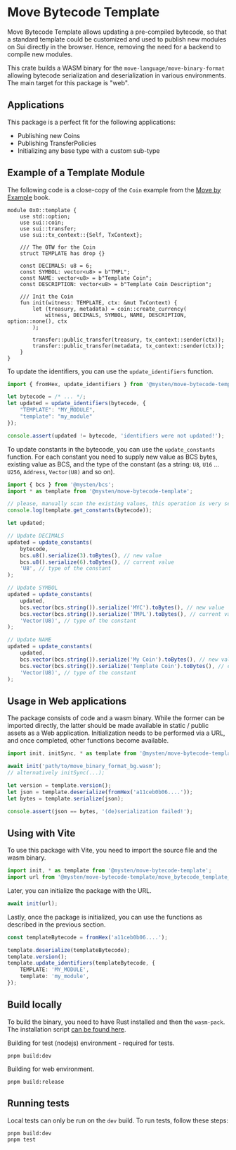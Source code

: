 # Move Bytecode Template

Move Bytecode Template allows updating a pre-compiled bytecode, so that a standard template could be
customized and used to publish new modules on Sui directly in the browser. Hence, removing the need
for a backend to compile new modules.

This crate builds a WASM binary for the `move-language/move-binary-format` allowing bytecode
serialization and deserialization in various environments. The main target for this package is
"web".

## Applications

This package is a perfect fit for the following applications:

- Publishing new Coins
- Publishing TransferPolicies
- Initializing any base type with a custom sub-type

## Example of a Template Module

The following code is a close-copy of the `Coin` example from the
[Move by Example](https://examples.sui.io/samples/coin.html) book.

```move
module 0x0::template {
    use std::option;
    use sui::coin;
    use sui::transfer;
    use sui::tx_context::{Self, TxContext};

    /// The OTW for the Coin
    struct TEMPLATE has drop {}

    const DECIMALS: u8 = 6;
    const SYMBOL: vector<u8> = b"TMPL";
    const NAME: vector<u8> = b"Template Coin";
    const DESCRIPTION: vector<u8> = b"Template Coin Description";

    /// Init the Coin
    fun init(witness: TEMPLATE, ctx: &mut TxContext) {
        let (treasury, metadata) = coin::create_currency(
            witness, DECIMALS, SYMBOL, NAME, DESCRIPTION, option::none(), ctx
        );

        transfer::public_transfer(treasury, tx_context::sender(ctx));
        transfer::public_transfer(metadata, tx_context::sender(ctx));
    }
}
```

To update the identifiers, you can use the `update_identifiers` function.

```ts
import { fromHex, update_identifiers } from '@mysten/move-bytecode-template';

let bytecode = /* ... */;
let updated = update_identifiers(bytecode, {
    "TEMPLATE": "MY_MODULE",
    "template": "my_module"
});

console.assert(updated != bytecode, 'identifiers were not updated!');
```

To update constants in the bytecode, you can use the `update_constants` function. For each constant
you need to supply new value as BCS bytes, existing value as BCS, and the type of the constant (as a
string: `U8`, `U16` ... `U256`, `Address`, `Vector(U8)` and so on).

```ts
import { bcs } from '@mysten/bcs';
import * as template from '@mysten/move-bytecode-template';

// please, manually scan the existing values, this operation is very sensitive
console.log(template.get_constants(bytecode));

let updated;

// Update DECIMALS
updated = update_constants(
	bytecode,
	bcs.u8().serialize(3).toBytes(), // new value
	bcs.u8().serialize(6).toBytes(), // current value
	'U8', // type of the constant
);

// Update SYMBOL
updated = update_constants(
	updated,
	bcs.vector(bcs.string()).serialize('MYC').toBytes(), // new value
	bcs.vector(bcs.string()).serialize('TMPL').toBytes(), // current value
	'Vector(U8)', // type of the constant
);

// Update NAME
updated = update_constants(
	updated,
	bcs.vector(bcs.string()).serialize('My Coin').toBytes(), // new value
	bcs.vector(bcs.string()).serialize('Template Coin').toBytes(), // current value
	'Vector(U8)', // type of the constant
);
```

## Usage in Web applications

The package consists of code and a wasm binary. While the former can be imported directly, the
latter should be made available in static / public assets as a Web application. Initialization needs
to be performed via a URL, and once completed, other functions become available.

```ts
import init, initSync, * as template from '@mysten/move-bytecode-template';

await init('path/to/move_binary_format_bg.wasm');
// alternatively initSync(...);

let version = template.version();
let json = template.deserialize(fromHex('a11ceb0b06....'));
let bytes = template.serialize(json);

console.assert(json == bytes, '(de)serialization failed!');
```

## Using with Vite

To use this package with Vite, you need to import the source file and the wasm binary.

```ts
import init, * as template from '@mysten/move-bytecode-template';
import url from '@mysten/move-bytecode-template/move_bytecode_template_bg.wasm?url';
```

Later, you can initialize the package with the URL.

```ts
await init(url);
```

Lastly, once the package is initialized, you can use the functions as described in the previous
section.

```ts
const templateBytecode = fromHex('a11ceb0b06....');

template.deserialize(templateBytecode);
template.version();
template.update_identifiers(templateBytecode, {
	TEMPLATE: 'MY_MODULE',
	template: 'my_module',
});
```

## Build locally

To build the binary, you need to have Rust installed and then the `wasm-pack`. The installation
script [can be found here](https://rustwasm.github.io/wasm-pack/).

Building for test (nodejs) environment - required for tests.

```
pnpm build:dev
```

Building for web environment.

```
pnpm build:release
```

## Running tests

Local tests can only be run on the `dev` build. To run tests, follow these steps:

```
pnpm build:dev
pnpm test
```
